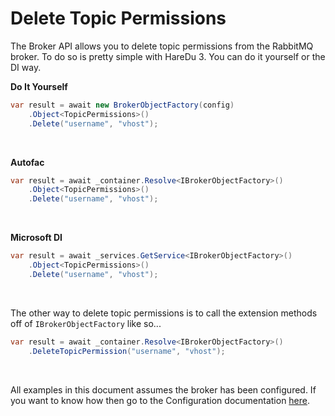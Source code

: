 # Delete Topic Permissions

The Broker API allows you to delete topic permissions from the RabbitMQ broker. To do so is pretty simple with HareDu 3. You can do it yourself or the DI way.

**Do It Yourself**

```c#
var result = await new BrokerObjectFactory(config)
    .Object<TopicPermissions>()
    .Delete("username", "vhost");
```
<br>

**Autofac**

```c#
var result = await _container.Resolve<IBrokerObjectFactory>()
    .Object<TopicPermissions>()
    .Delete("username", "vhost");
```
<br>

**Microsoft DI**

```c#
var result = await _services.GetService<IBrokerObjectFactory>()
    .Object<TopicPermissions>()
    .Delete("username", "vhost");
```
<br>

The other way to delete topic permissions is to call the extension methods off of ```IBrokerObjectFactory``` like so...

```c#
var result = await _container.Resolve<IBrokerObjectFactory>()
    .DeleteTopicPermission("username", "vhost");
```

<br>

All examples in this document assumes the broker has been configured. If you want to know how then go to the Configuration documentation [here](https://github.com/ahives/HareDu3/blob/master/docs/configuration.md).

